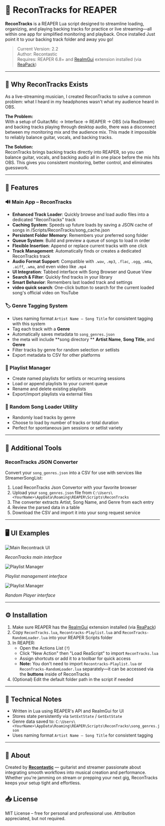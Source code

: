 # 🎸 ReconTracks for REAPER

**ReconTracks**  is a REAPER Lua script designed to streamline loading, organizing, and playing backing tracks for practice or live streaming—all within one app for simplified monitoring and playback. Once installed Just point it to your backing track folder and away you go!

> Current Version: 2.2  
> Author: Recontastic  
> Requires: REAPER 6.8+ and [ReaImGui](https://github.com/cfillion/reaimgui) extension installed (via [ReaPack](https://reapack.com/))

---

## 🎤 Why ReconTracks Exists

As a live-streaming musician, I created ReconTracks to solve a common problem: what I heard in my headphones wasn't what my audience heard in OBS.

**The Problem:**  
With a setup of Guitar/Mic → Interface → REAPER → OBS (via ReaStream) and backing tracks playing through desktop audio, there was a disconnect between my monitoring mix and the audience mix. This made it impossible to reliably balance guitar, vocals, and backing tracks.

**The Solution:**  
ReconTracks brings backing tracks directly into REAPER, so you can balance guitar, vocals, and backing audio all in one place before the mix hits OBS. This gives you consistent monitoring, better control, and eliminates guesswork.

---

## 🚀 Features

### 🔊 Main App – ReconTracks
- **Enhanced Track Loader**: Quickly browse and load audio files into a dedicated "ReconTracks" track
- **Caching System**:  Speeds up future loads by saving a JSON cache of songs in /Scripts/ReconTracks/song_cache.json
- **Persistent Folder Memory**: Remembers your preferred song folder
- **Queue System**: Build and preview a queue of songs to load in order
- **Flexible Insertion**: Append or replace current tracks with one click
- **Track Management**: Automatically finds or creates a dedicated ReconTracks track
- **Audio Format Support**: Compatible with `.wav`, `.mp3`, `.flac`, `.ogg`, `.m4a`, `.aiff`, `.wma`, and even video like `.mp4`
- **UI Integration**: Tabbed interface with Song Browser and Queue View
- **Search & Filter**: Quickly find tracks in your library
- **Smart Behavior**: Remembers last loaded track and settings
- **video quick search**: One-click button to search for the current loaded song's official video on YouTube

### 🏷️ Genre Tagging System
- Uses naming format `Artist Name – Song Title` for consistent tagging with this system
- Tag each track with a **Genre**
- Automatically saves metadata to `song_genres.json`
- the meta will include **song directory ** **Artist Name**, **Song Title**, and **Genre**
- Filter tracks by genre for random selection or setlists
- Export metadata to CSV for other platforms

### 📜 Playlist Manager
- Create named playlists for setlists or recurring sessions
- Load or append playlists to your current queue
- Rename and delete existing playlists
- Export/import playlists via external files

### 🔀 Random Song Loader Utility
- Randomly load tracks by genre
- Choose to load by number of tracks or total duration
- Perfect for spontaneous jam sessions or setlist variety

---

## 📁 Additional Tools

### ReconTracks JSON Converter
Convert your `song_genres.json` into a CSV for use with services like StreamerSongList:

1. Load ReconTracks Json Convertor with your favorite browser
2. Upload your `song_genres.json` file from `C:\Users\<YourName>\AppData\Roaming\REAPER\Scripts\ReconTracks`
3. The converter extracts Artist, Song Name, and Genre from each entry
4. Review the parsed data in a table
5. Download the CSV and import it into your song request service

---

## 🖥️ UI Examples

![Main Recontrack UI](https://i.imgur.com/b6C7joc.jpeg)

*ReconTracks main interface*

![Playlist Manager](https://i.imgur.com/fnzXogR.jpeg)

*Playlist management interface*

![Playlist Manager](https://i.imgur.com/tBPjkIt.png)

*Random Player interface*

---

## ⚙️ Installation

1. Make sure REAPER has the [ReaImGui](https://github.com/cfillion/reaimgui) extension installed (via [ReaPack](https://reapack.com/))
2. Copy `ReconTracks.lua`, `Recontracks-Playlist.lua` and `ReconTracks-RandomLoader.lua` into your REAPER Scripts folder
3. In REAPER:
   - Open the Actions List (`?`)
   - Click "New Action" then "Load ReaScript" to import `ReconTracks.lua`
   - Assign shortcuts or add it to a toolbar for quick access
   - **Note:** You don't need to import `Recontracks-Playlist.lua` or `ReconTracks-RandomLoader.lua` separately—it can be accessed via the **buttons** inside of ReconTracks
4. (Optional) Edit the default folder path in the script if needed

---


## 🧠 Technical Notes

- Written in Lua using REAPER's API and ReaImGui for UI
- Stores state persistently via `SetExtState` / `GetExtState`
- Genre data saved to: `C:\Users\<YourName>\AppData\Roaming\REAPER\Scripts\ReconTracks\song_genres.json`
- Uses naming format `Artist Name – Song Title` for consistent tagging

---

## 🤘 About

Created by **[Recontastic](https://twitch.tv/recontastic)** — guitarist and streamer passionate about integrating smooth workflows into musical creation and performance. Whether you're jamming on stream or prepping your next gig, ReconTracks keeps your setup tight and effortless.

## 📥 License

MIT License – free for personal and professional use. Attribution appreciated, but not required.